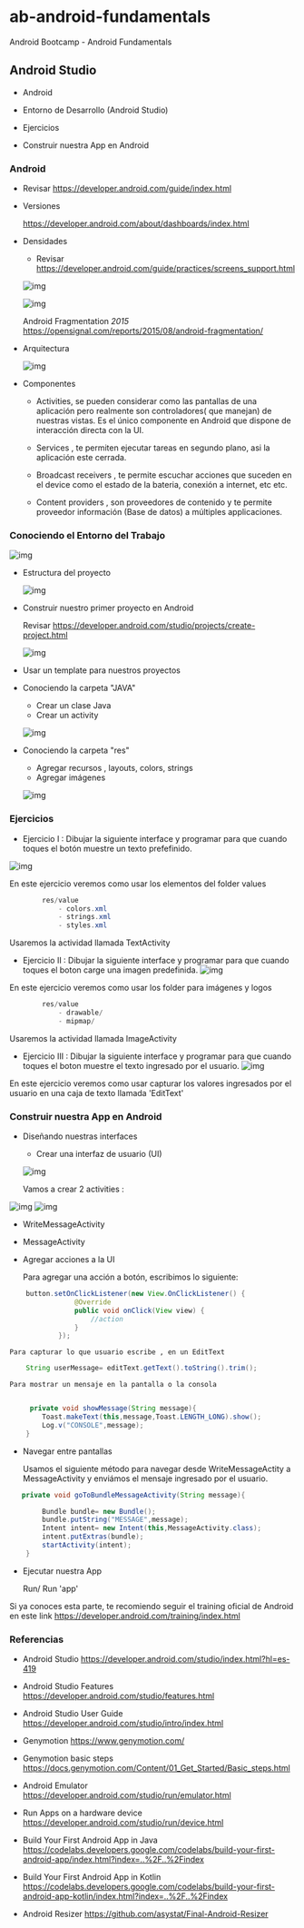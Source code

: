 # ab-android-fundamentals
Android Bootcamp - Android Fundamentals

## Android Studio

- Android

- Entorno de Desarrollo (Android Studio)

- Ejercicios

- Construir nuestra  App en Android

### Android

  * Revisar https://developer.android.com/guide/index.html

- Versiones 

  https://developer.android.com/about/dashboards/index.html

- Densidades

  * Revisar https://developer.android.com/guide/practices/screens_support.html

  ![img](https://developer.android.com/images/screens_support/screens-ranges.png)

  ![img](https://developer.android.com/images/screens_support/screens-densities.png)

  Android Fragmentation *2015* https://opensignal.com/reports/2015/08/android-fragmentation/

- Arquitectura

  ![img](https://developer.android.com/guide/platform/images/android-stack_2x.png)

- Componentes 

	- Activities, se pueden considerar como las pantallas de una aplicación pero realmente son controladores( que manejan) de nuestras vistas. Es el único componente en Android que dispone de interacción directa con la UI.

	- Services , te permiten ejecutar tareas en segundo plano, asi la aplicación este cerrada.

	- Broadcast receivers , te permite escuchar acciones que suceden en el device como el estado de la bateria, conexión a internet, etc etc.

	- Content providers , son proveedores de contenido y te permite proveedor información (Base de datos) a múltiples applicaciones.


### Conociendo el Entorno del Trabajo

  ![img](https://developer.android.com/studio/images/intro/main-window_2-2_2x.png)

- Estructura del proyecto

  ![img](https://developer.android.com/studio/images/intro/project-android-view_2-1_2x.png)

- Construir nuestro primer proyecto en Android
  
  Revisar https://developer.android.com/studio/projects/create-project.html

  ![img](https://developer.android.com/studio/images/projects/new-project-wizard-configure_2x.png)


- Usar un template para nuestros proyectos

- Conociendo la carpeta "JAVA"

	- Crear un clase Java
	- Crear un activity

  ![img](https://developer.android.com/studio/images/cnc-createclass_2-2_2x.png)


- Conociendo la carpeta "res"

	- Agregar  recursos , layouts, colors, strings
	- Agregar imágenes

  ![img](https://developer.android.com/studio/images/write/new-resource-dir_2-2_2x.png)

### Ejercicios

- Ejercicio I : Dibujar la siguiente interface y programar para que cuando toques el botón muestre un texto prefefinido.

![img](https://github.com/learning-android-pe/training-resources/blob/master/samples/basic/AndroidStudio-E1.jpg?raw=true)

En este ejercicio veremos como usar los elementos del folder values
```java
		res/value
			- colors.xml
			- strings.xml
			- styles.xml
```
Usaremos la actividad llamada TextActivity


- Ejercicio II : Dibujar la siguiente interface y programar para que cuando toques el boton carge una imagen predefinida.
![img](https://github.com/learning-android-pe/training-resources/blob/master/samples/basic/AndroidStudio-E2.jpg?raw=true)

En este ejercicio veremos como usar los folder para imágenes y logos
```java
		res/value
			- drawable/
			- mipmap/
```
Usaremos la actividad llamada ImageActivity

- Ejercicio III : Dibujar la siguiente interface y programar para que cuando toques el boton muestre el texto ingresado por el usuario.
![img](https://github.com/learning-android-pe/training-resources/blob/master/samples/basic/AndroidStudio-E3.jpg?raw=true)

En este ejercicio veremos como usar capturar los valores ingresados por el usuario en una caja de texto llamada 'EditText'

### Construir nuestra App en Android

- Diseñando nuestras interfaces

	- Crear una interfaz de usuario (UI)

  ![img](https://developer.android.com/studio/images/write/layout-editor-callouts_2x.png)

  Vamos a crear 2 activities :

![img](https://github.com/learning-android-pe/training-resources/blob/master/samples/basic/AndroidStudio-E4-1.jpg?raw=true) ![img](https://github.com/learning-android-pe/training-resources/blob/master/samples/basic/AndroidStudio-E4-2.jpg?raw=true)

  - WriteMessageActivity
  - MessageActivity

- Agregar acciones a la UI

	Para agregar una acción a botón, escribimos lo siguiente:

```java
	button.setOnClickListener(new View.OnClickListener() {
	            @Override
	            public void onClick(View view) {
	                //action
	            }
	        });
```

	Para capturar lo que usuario escribe , en un EditText

```java
	String userMessage= editText.getText().toString().trim();
```

	Para mostrar un mensaje en la pantalla o la consola

```java

	 private void showMessage(String message){
        Toast.makeText(this,message,Toast.LENGTH_LONG).show();
        Log.v("CONSOLE",message);
    }
```

- Navegar entre pantallas

  Usamos el siguiente método para navegar desde WriteMessageActity a 
  MessageActivity y enviámos el mensaje ingresado por el usuario.

```java
   private void goToBundleMessageActivity(String message){

        Bundle bundle= new Bundle();
        bundle.putString("MESSAGE",message);
        Intent intent= new Intent(this,MessageActivity.class);
        intent.putExtras(bundle);
        startActivity(intent);
    }
```

- Ejecutar nuestra App

  Run/ Run 'app'

Si ya conoces esta parte, te recomiendo seguir el training oficial de Android en este link https://developer.android.com/training/index.html

### Referencias

- Android Studio https://developer.android.com/studio/index.html?hl=es-419

- Android Studio Features https://developer.android.com/studio/features.html

- Android Studio User Guide https://developer.android.com/studio/intro/index.html

- Genymotion https://www.genymotion.com/

- Genymotion basic steps https://docs.genymotion.com/Content/01_Get_Started/Basic_steps.html

- Android Emulator https://developer.android.com/studio/run/emulator.html

- Run Apps on a hardware device https://developer.android.com/studio/run/device.html

- Build Your First Android App in Java https://codelabs.developers.google.com/codelabs/build-your-first-android-app/index.html?index=..%2F..%2Findex

- Build Your First Android App in Kotlin https://codelabs.developers.google.com/codelabs/build-your-first-android-app-kotlin/index.html?index=..%2F..%2Findex

- Android Resizer https://github.com/asystat/Final-Android-Resizer




